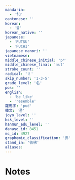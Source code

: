 ```yaml
---
mandarin:
  - 'fú'
cantonese: ''
korean:
  - '불'
korean_native: ''
japanese:
  - 'FUTSU'
  - 'FUCHI'
japanese_nanori: ''
vietnamese:
middle_chinese_initial: 'pʰ'
middle_chinese_final: 'ɨut'
stroke_count: ''
radical: '彳'
skip_number: '1-3-5'
grade_level: '名'
pos: ''
english:
  - 'be like'
  - 'resemble'
羅馬字: 'pud'
韓文: '푿'
joyo_level: ''
hsk_level: ''
hanmun_edu_level: ''
danayo_id: 8451
mc_id: 4927
graphemic_classification: '弗'
stand_in: '彷彿'
aliases:
---
```


# Notes
